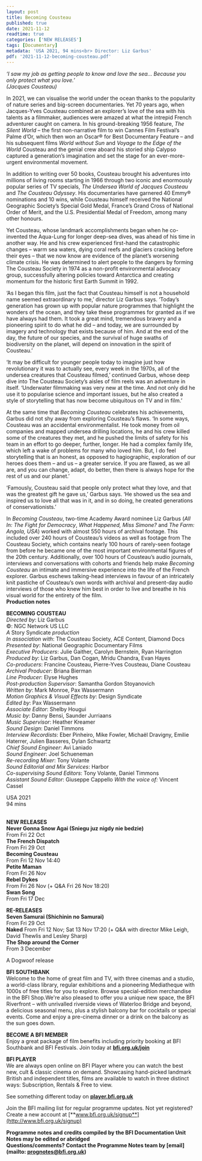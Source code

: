 ```yaml
---
layout: post
title: Becoming Cousteau
published: true
date: 2021-11-12
readtime: true
categories: ['NEW RELEASES']
tags: [Documentary]
metadata: 'USA 2021, 94 mins<br> Director: Liz Garbus'
pdf: '2021-11-12-becoming-cousteau.pdf'
---
```

_‘I saw my job as getting people to know and love the sea... Because you only protect what you love.’_<br>
_(Jacques Cousteau)_

In 2021, we can visualise the world under the ocean thanks to the popularity of nature series and big-screen documentaries. Yet 70 years ago, when Jacques-Yves Cousteau combined an explorer’s love of the sea with his talents as a filmmaker, audiences were amazed at what the intrepid French adventurer caught on camera. In his ground-breaking 1956 feature, _The Silent World_ – the first non-narrative film to win Cannes Film Festival’s Palme d’Or, which then won an Oscar® for Best Documentary Feature – and his subsequent films _World without Sun_ and _Voyage to the Edge of the World_ Cousteau and the genial crew aboard his storied ship Calypso captured a generation’s imagination and set the stage for an ever-more-urgent environmental movement.

In addition to writing over 50 books, Cousteau brought his adventures into millions of living rooms starting in 1966 through two iconic and enormously popular series of TV specials, _The Undersea World of Jacques Cousteau_ and _The Cousteau Odyssey_. His documentaries have garnered 40 Emmy® nominations and 10 wins, while Cousteau himself received the National Geographic Society’s Special Gold Medal, France’s Grand Cross of National Order of Merit, and the U.S. Presidential Medal of Freedom, among many other honours.

Yet Cousteau, whose landmark accomplishments began when he co-invented the Aqua-Lung for longer deep-sea dives, was ahead of his time in another way. He and his crew experienced first-hand the catastrophic changes – warm sea waters, dying coral reefs and glaciers cracking before their eyes – that we now know are evidence of the planet’s worsening climate crisis. He was determined to alert people to the dangers by forming The Cousteau Society in 1974 as a non-profit environmental advocacy group, successfully altering policies toward Antarctica and creating momentum for the historic first Earth Summit in 1992.

‘As I began this film, just the fact that Cousteau himself is not a household name seemed extraordinary to me,’ director Liz Garbus says. ‘Today’s generation has grown up with popular nature programmes that highlight the wonders of the ocean, and they take these programmes for granted as if we have always had them. It took a great mind, tremendous bravery and a pioneering spirit to do what he did – and today, we are surrounded by imagery and technology that exists because of him. And at the end of the day, the future of our species, and the survival of huge swaths of biodiversity on the planet, will depend on innovation in the spirit of Cousteau.’

‘It may be difficult for younger people today to imagine just how revolutionary it was to actually see, every week in the 1970s, all of the undersea creatures that Cousteau filmed,’ continued Garbus, whose deep dive into The Cousteau Society’s aisles of film reels was an adventure in itself. ‘Underwater filmmaking was very new at the time. And not only did he use it to popularise science and important issues, but he also created a style of storytelling that has now become ubiquitous on TV and in film.’

At the same time that _Becoming Cousteau_ celebrates his achievements, Garbus did not shy away from exploring Cousteau’s flaws. ‘In some ways, Cousteau was an accidental environmentalist. He took money from oil companies and mapped undersea drilling locations, he and his crew killed some of the creatures they met, and he pushed the limits of safety for his team in an effort to go deeper, further, longer. He had a complex family life, which left a wake of problems for many who loved him. But, I do feel storytelling that is an honest, as opposed to hagiographic, exploration of our heroes does them – and us – a greater service. If you are flawed, as we all are, and you can change, adapt, do better, then there is always hope for the rest of us and our planet.’

‘Famously, Cousteau said that people only protect what they love, and that was the greatest gift he gave us,’ Garbus says. ‘He showed us the sea and inspired us to love all that was in it, and in so doing, he created generations of conservationists.’

In _Becoming Cousteau_, two-time Academy Award nominee Liz Garbus (_All In: The Fight for Democracy_, _What Happened, Miss Simone?_ and _The Farm: Angola, USA_) worked with almost 550 hours of archival footage. This included over 240 hours of Cousteau’s videos as well as footage from The Cousteau Society, which contains nearly 100 hours of rarely-seen footage from before he became one of the most important environmental figures of the 20th century. Additionally, over 100 hours of Cousteau’s audio journals, interviews and conversations with cohorts and friends help make _Becoming Cousteau_ an intimate and immersive experience into the life of the French explorer. Garbus eschews talking-head interviews in favour of an intricately knit pastiche of Cousteau’s own words with archival and present-day audio interviews of those who knew him best in order to live and breathe in his visual world for the entirety of the film.<br>
**Production notes**<br>


**BECOMING COUSTEAU**<br>
_Directed by_: Liz Garbus  
©: NGC Network US LLC  
_A_ Story Syndicate _production_  
_In association with_: The Cousteau Society, ACE Content, Diamond Docs  
_Presented by_: National Geographic Documentary Films  
_Executive Producers_: Julie Gaither, Carolyn Bernstein, Ryan Harrington  
_Produced by_: Liz Garbus, Dan Cogan, Mridu Chandra, Evan Hayes  
_Co-producers_: Francine Cousteau, Pierre-Yves Cousteau, Diane Cousteau  
_Archival Producer_: Briana Bierman  
_Line Producer_: Elyse Hughes  
_Post-production Supervisor_: Samantha Gordon Stoyanovich  
_Written by_: Mark Monroe, Pax Wassermann  
_Motion Graphics & Visual Effects by_: Design Syndicate  
_Edited by_: Pax Wassermann  
_Associate Editor_: Shelby Hougui  
_Music by_: Danny Bensi, Saunder Jurriaans  
_Music Supervisor_: Heather Kreamer  
_Sound Design_: Daniel Timmons  
_Interview Recordists_: Eber Pinheiro, Mike Fowler, Michaël Dravigny, Emilie Haterrer, Julien Basseres, Dylan Schwartz  
_Chief Sound Engineer_: Avi Laniado  
_Sound Engineer_: Joel Schueneman  
_Re-recording Mixer_: Tony Volante  
_Sound Editorial and Mix Services_: Harbor  
_Co-supervising Sound Editors_: Tony Volante, Daniel Timmons  
_Assistant Sound Editor_: Giuseppe Cappello
_With the voice of:_ Vincent Cassel<br>

USA 2021<br>
94 mins<br>
<br>

**NEW RELEASES**<br>
**Never Gonna Snow Agai (Sniegu juz nigdy nie bedzie)**<br>
From Fri 22 Oct<br>
**The French Dispatch**<br>
From Fri 29 Oct<br>
**Becoming Cousteau**<br>
From Fri 12 Nov 14:40<br>
**Petite Maman**<br>
From Fri 26 Nov<br>
**Rebel Dykes**<br>
From Fri 26 Nov (+ Q&A Fri 26 Nov 18:20)<br>
**Swan Song**<br>
From Fri 17 Dec<br>

**RE-RELEASES**<br>
**Seven Samurai (Shichinin no Samurai)**<br>
From Fri 29 Oct<br>
**Naked**
From Fri 12 Nov; Sat 13 Nov 17:20 (+ Q&A with director Mike Leigh, David Thewlis and Lesley Sharp)<br>
**The Shop around the Corner**<br>
From 3 December<br>

A Dogwoof release<br>

**BFI SOUTHBANK**  
Welcome to the home of great film and TV, with three cinemas and a studio, a world-class library, regular exhibitions and a pioneering Mediatheque with 1000s of free titles for you to explore. Browse special-edition merchandise in the BFI Shop.We&#39;re also pleased to offer you a unique new space, the BFI Riverfront – with unrivalled riverside views of Waterloo Bridge and beyond, a delicious seasonal menu, plus a stylish balcony bar for cocktails or special events. Come and enjoy a pre-cinema dinner or a drink on the balcony as the sun goes down.  

**BECOME A BFI MEMBER**  
Enjoy a great package of film benefits including priority booking at BFI Southbank and BFI Festivals. Join today at [**bfi.org.uk/join**](http://www.bfi.org.uk/join)  

**BFI PLAYER**  
 We are always open online on BFI Player where you can watch the best new, cult &amp; classic cinema on demand. Showcasing hand-picked landmark British and independent titles, films are available to watch in three distinct ways: Subscription, Rentals &amp; Free to view.  

See something different today on [**player.bfi.org.uk**](https://player.bfi.org.uk)  

Join the BFI mailing list for regular programme updates. Not yet registered? Create a new account at [**www.bfi.org.uk/signup**](http://www.bfi.org.uk/signup)

**Programme notes and credits compiled by the BFI Documentation Unit  
Notes may be edited or abridged  
Questions/comments? Contact the Programme Notes team by [email](mailto: prognotes@bfi.org.uk)**
